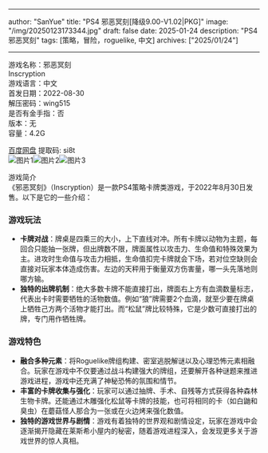 
---
author: "SanYue"
title: "PS4 邪恶冥刻[降级9.00-V1.02|PKG]"
image: "/img/20250123173344.jpg"
draft: false
date: 2025-01-24
description: "PS4 邪恶冥刻"
tags: [策略，冒险，roguelike, 中文]
archives: ["2025/01/24"]

---

游戏名称：邪恶冥刻   
Inscryption    
游戏语言：中文  
首发日期：2022-08-30  
解压密码：wing515  
是否有金手指：否  
版本：无   
容量：4.2G

[百度网盘](https://pan.baidu.com/s/1MqUgsaQ5rJNtTTex3MQyzw) 提取码: si8t  
![图片1](/img/e98ff1.jpg)![图片2](/img/8af138.jpg)![图片3](/img/74edb8.jpg)  

游戏简介  
《邪恶冥刻》（Inscryption）是一款PS4策略卡牌类游戏，于2022年8月30日发售。以下是它的一些介绍：

### 游戏玩法
- **卡牌对战**：牌桌是四乘三的大小，上下直线对冲。所有卡牌以动物为主题，每回合只能抽一张牌，但出牌数不限，牌面属性以攻击力、生命值和特殊效果为主。进攻时生命值与攻击力相抵，生命值扣完卡牌就会下场，若对位空缺则会直接对玩家本体造成伤害。左边的天秤用于衡量双方伤害量，哪一头先落地则哪方输。
- **独特的出牌机制**：绝大多数卡牌不能直接打出，牌面右上方有血滴数量标志，代表出卡时需要牺牲的活物数值。例如“狼”牌需要2个血滴，就至少要在牌桌上牺牲己方两个活物才能打出。而“松鼠”牌比较特殊，它是少数可直接打出的牌，专门用作牺牲牌。

### 游戏特色
- **融合多种元素**：将Roguelike牌组构建、密室逃脱解谜以及心理恐怖元素相融合。玩家在游戏中不仅要通过战斗构建强大的牌组，还要解开各种谜题来推进游戏进程，游戏中还充满了神秘恐怖的氛围和情节。
- **丰富的卡牌收集与强化**：玩家可以通过抽牌、手术、自残等方式获得各种森林生物卡牌。还能通过木雕强化松鼠等卡牌的技能，也可将相同的卡（如白鼬和臭虫）在蘑菇怪人那合为一张或在火边烤来强化数值。
- **独特的游戏世界与剧情**：游戏有着独特的世界观和剧情设定，玩家在游戏中会逐渐揭开隐藏在莱斯希小屋内的秘密，随着游戏进程深入，会发现更多关于游戏世界的惊人真相。
